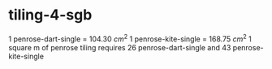 # tiling-4-sgb
1 penrose-dart-single = 104.30 $cm^2$
1 penrose-kite-single = 168.75 $cm^2$
1 square m of penrose tiling requires 26 penrose-dart-single and 43 penrose-kite-single